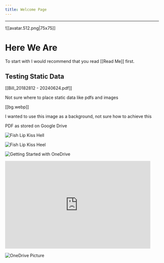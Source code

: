 ```yaml
---
title: Welcome Page
---
```

***
![[avatar.512.png|75x75]]
# Here We Are

To start with I would recommend that you read [[Read Me]] first.

## Testing Static Data

[[Bill_20182812 - 20240624.pdf]]

Not sure where to place static data like pdfs and images 

[[bg.webp]]

I wanted to use this image as a background, not sure how to achieve this 

PDF as stored on Google Drive

![Fish Lip Kiss Hell](https://drive.google.com/file/d/1UdcJhmj0ZMUamJAZRblIky5tR1U2utNv/view?usp=sharing)

![Fish Lip Kiss Heel](https://drive.google.com/file/d/1UdcJhmj0ZMUamJAZRblIky5tR1U2utNv/view?usp=drive_link)



![Getting Started with OneDrive](https://1drv.ms/b/s!AqAN0B7P47tiZ69EnDh9Ua-6vR0?e=pF8Nox)

<iframe src="https://onedrive.live.com/embed?resid=62BBE3CF1ED00DA0%21103&authkey=!AOeUVSAeMP8ixjI&em=2" width="476" height="288" frameborder="0" scrolling="no"></iframe>

![OneDrive Picture](https://1drv.ms/i/s!AqAN0B7P47tiiTrv4Jxlrd1EBvOP?e=dy2cEK)


